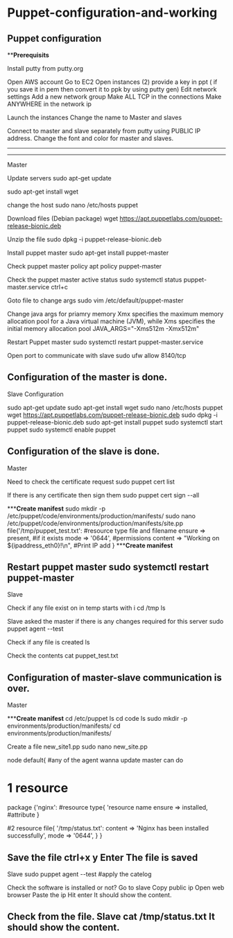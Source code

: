 # Puppet-configuration-and-working
Puppet configuration
----------------------------------------------------------------------------
**************Prerequisits************

Install putty from putty.org

Open AWS account
Go to EC2
Open instances (2)
provide a key in ppt ( if you save it in pem then convert it to ppk by using putty gen)
Edit network settings 
Add a new network group
Make ALL TCP in the connections 
Make ANYWHERE in the network ip

Launch the instances
Change the name to Master and slaves

Connect to master and slave separately from putty using PUBLIC IP address.
Change the font and color for master and slaves. 
**********************************************************
----------------------------------------------------------------------------
Master

Update servers 
sudo apt-get update

sudo apt-get install wget 

change the host
sudo nano /etc/hosts
<public ip of master> puppet

Download files (Debian package)
wget https://apt.puppetlabs.com/puppet-release-bionic.deb

Unzip the file
sudo dpkg -i puppet-release-bionic.deb

Install puppet master
sudo apt-get install puppet-master

Check puppet master policy
apt policy puppet-master

Check the puppet master active status
sudo systemctl status puppet-master.service
ctrl+c

Goto file to change args
sudo vim /etc/default/puppet-master

Change java args for priamry memory
Xmx specifies the maximum memory allocation pool for a Java virtual machine 
(JVM), while Xms specifies the initial memory allocation pool
JAVA_ARGS="-Xms512m -Xmx512m"

Restart Puppet master
sudo systemctl restart puppet-master.service


Open port to communicate with slave
sudo ufw allow 8140/tcp

Configuration of the master is done.
-----------------------------------------------------------------------
Slave Configuration

sudo apt-get update
sudo apt-get install wget 
sudo nano /etc/hosts
<public ip of master> puppet
wget https://apt.puppetlabs.com/puppet-release-bionic.deb
sudo dpkg -i puppet-release-bionic.deb
sudo apt-get install puppet
sudo systemctl start puppet
sudo systemctl enable puppet

Configuration of the slave is done.
------------------------------------------------------------------------
Master

Need to check the certificate request
sudo puppet cert list

If there is any certificate then sign them
sudo puppet cert sign --all

***********Create manifest********
sudo mkdir -p /etc/puppet/code/environments/production/manifests/
sudo nano /etc/puppet/code/environments/production/manifests/site.pp
file{'/tmp/puppet_test.txt':					#resource type file and filename
	ensure => present,					#if it exists
	mode => '0644',						#permissions
	content => "Working on ${ipaddress_eth0}!\n",	#Print IP add
}
***********Create manifest********

Restart puppet master
sudo systemctl restart puppet-master
---------------------------------------------------------------------------
Slave

Check if any file exist on in temp starts with i
cd /tmp
ls

Slave asked the master if there is any changes required for this server
sudo puppet agent --test

Check if any file is created
ls

Check the contents
cat puppet_test.txt

Configuration of master-slave communication is over.
----------------------------------------------------------------------------
Master

***********Create manifest********
cd /etc/puppet
ls
cd code
ls
sudo mkdir -p environments/production/manifests/
cd environments/production/manifests/

Create a file new_site1.pp
sudo nano new_site.pp

node default{			#any of the agent wanna update master can do
# 1 resource
package {'nginx':			#resource type{ 'resource name
ensure => installed,		#attribute
}

#2 resource
file{ '/tmp/status.txt':
content => 'Nginx has been installed successfully',
mode => '0644',
}
}

Save the file
ctrl+x
y
Enter
The file is saved
----------------------------------------------------------------------
Slave
sudo puppet agent --test		#apply the catelog

Check the software is installed or not?
Go to slave
Copy public ip
Open web browser
Paste the ip
Hit enter 
It should show the content.

Check from the file.
Slave
cat  /tmp/status.txt
It should show the content.
----------------------------------------------------------------------
